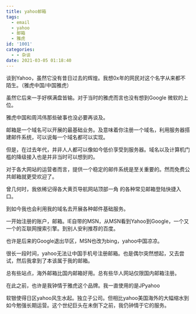 ```yaml
---
title: yahoo邮箱
tags:
  - email
  - yahoo
  - 邮箱
  - 雅虎
id: '1001'
categories:
  - - 杂谈
date: 2021-03-05 01:18:40
---
```


谈到Yahoo，虽然它没有昔日过去的辉煌。我想0x年的网民对这个名字从来都不陌生。（雅虎中国/中国雅虎）

虽然它后来一手好棋满盘皆输。对于当时的雅虎而言也没有想到Google 微软的上位。

雅虎中国和周鸿伟那些破事也没必要再谈及。

邮箱是一个域名可以开展的最基础业务。及意味着你注册一个域名，利用服务器搭建邮件系统，可以说每一个域名都可以实现。

但是，在过去年代，并非人人都可以像如今低价享受到服务器。域名以及计算机门槛的降级接入也是并非当时可以想到的。

对于各大网站的运营者而言，提供一个稳定的邮件系统是至关重要的。然而免费公共邮箱就更受欢迎了。

曾几何时，我依稀记得各大黄页导航网站顶部一角 的各种常见邮箱登陆快捷入口。

到如今我也会利用我的域名去开展各种邮件基础服务。

一开始注册的账户，邮箱。IE自带的MSN，从MSN看到Yahoo到Google，一个又一个的互联网搜索引擎。到别人安利推荐的百度。

也许是后来的Google退出华区，MSN也改为bing，yahoo中国凉凉。

很长一段时间，yahoo无法让中国手机号注册邮箱。也是偶尔突然想起，又去尝试，然后我拿到了本该属于我的邮箱。

总有些站点，海外邮箱比国内邮箱好用。总有些华人网站仅限国内邮箱注册。

在此之前，也许是我钟情于雅虎这个品牌。我一直使用的是JPyahoo

软银使得日区yahoo风生水起。独立子公司。但相比yahoo美国海外的大幅缩水到如今勉强长期运营。这个世纪巨头在未倒下之前，我仍钟情于它的服务。